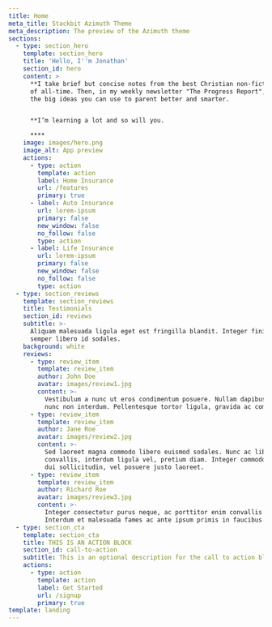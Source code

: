 ```yaml
---
title: Home
meta_title: Stackbit Azimuth Theme
meta_description: The preview of the Azimuth theme
sections:
  - type: section_hero
    template: section_hero
    title: 'Hello, I''m Jonathan'
    section_id: hero
    content: >
      **I take brief but concise notes from the best Christian non-fiction books
      of all-time. Then, in my weekly newsletter "The Progress Report", I share
      the big ideas you can use to parent better and smarter.


      **I’m learning a lot and so will you.

      ****
    image: images/hero.png
    image_alt: App preview
    actions:
      - type: action
        template: action
        label: Home Insurance
        url: /features
        primary: true
      - label: Auto Insurance
        url: lorem-ipsum
        primary: false
        new_window: false
        no_follow: false
        type: action
      - label: Life Insurance
        url: lorem-ipsum
        primary: false
        new_window: false
        no_follow: false
        type: action
  - type: section_reviews
    template: section_reviews
    title: Testimonials
    section_id: reviews
    subtitle: >-
      Aliquam malesuada ligula eget est fringilla blandit. Integer finibus
      semper libero id sodales. 
    background: white
    reviews:
      - type: review_item
        template: review_item
        author: John Doe
        avatar: images/review1.jpg
        content: >-
          Vestibulum a nunc ut eros condimentum posuere. Nullam dapibus quis
          nunc non interdum. Pellentesque tortor ligula, gravida ac commodo eu.
      - type: review_item
        template: review_item
        author: Jane Roe
        avatar: images/review2.jpg
        content: >-
          Sed laoreet magna commodo libero euismod sodales. Nunc ac libero
          convallis, interdum ligula vel, pretium diam. Integer commodo sem at
          dui sollicitudin, vel posuere justo laoreet.
      - type: review_item
        template: review_item
        author: Richard Roe
        avatar: images/review3.jpg
        content: >-
          Integer consectetur purus neque, ac porttitor enim convallis vitae.
          Interdum et malesuada fames ac ante ipsum primis in faucibus.
  - type: section_cta
    template: section_cta
    title: THIS IS AN ACTION BLOCK
    section_id: call-to-action
    subtitle: This is an optional description for the call to action block.
    actions:
      - type: action
        template: action
        label: Get Started
        url: /signup
        primary: true
template: landing
---
```

